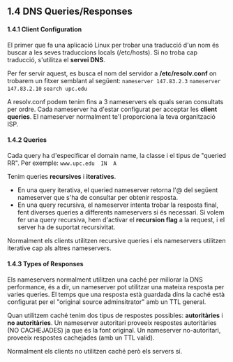 <h2>1.4 DNS Queries/Responses</h2>

<h4>1.4.1 Client Configuration</h4>
El primer que fa una aplicació Linux per trobar una traducció d'un nom és buscar a les seves traduccions locals (/etc/hosts).
Si no troba cap traducció, s'utilitza el <b>servei DNS</b>.

Per fer servir aquest, es busca el nom del servidor a <b>/etc/resolv.conf</b> on trobarem un fitxer semblant al següent:
`nameserver 147.83.2.3`
`nameserver 147.83.2.10`
`search upc.edu `

A resolv.conf podem tenim fins a 3 nameservers els quals seran consultats per ordre.
Cada nameserver ha d'estar configurat per acceptar les <b>client queries</b>.
El nameserver normalment te'l proporciona la teva organització ISP.


<h4>1.4.2 Queries</h4>

Cada query ha d'especificar el domain name, la classe i el tipus de "queried RR". Per exemple: `www.upc.edu  IN  A`

Tenim queries <b>recursives</b> i <b>iteratives</b>.
- En una query iterativa, el queried nameserver retorna l'@ del següent nameserver que s'ha de consultar per obtenir resposta.
- En una query recursiva, el nameserver intenta trobar la resposta final, fent diverses queries a differents nameservers si és necessari. Si volem fer una query recursiva, hem d'activar el <b>recursion flag</b> a la request, i el server ha de suportat recursivitat.

Normalment els clients utilitzen recursive queries i els nameservers utilitzen iterative cap als altres nameservers.


<h4>1.4.3 Types of Responses</h4>

Els nameservers normalment utilitzen una caché per millorar la DNS performance, és a dir, un nameserver pot utilitzar una mateixa resposta per varies queries.
El temps que una resposta està guardada dins la caché està configurat per el "original source adminsitrator" amb un TTL general.

Quan utilitzem caché tenim dos tipus de respostes possibles: <b>autoritàries</b> i <b>no autoritàries</b>.
Un nameserver autoritari proveeix respostes autoritàries (NO CACHEJADES) ja que és la font original.
Un nameserver no-autoritari, proveeix respostes cachejades (amb un TTL valid).

Normalment els clients no utilitzen caché però els servers sí.